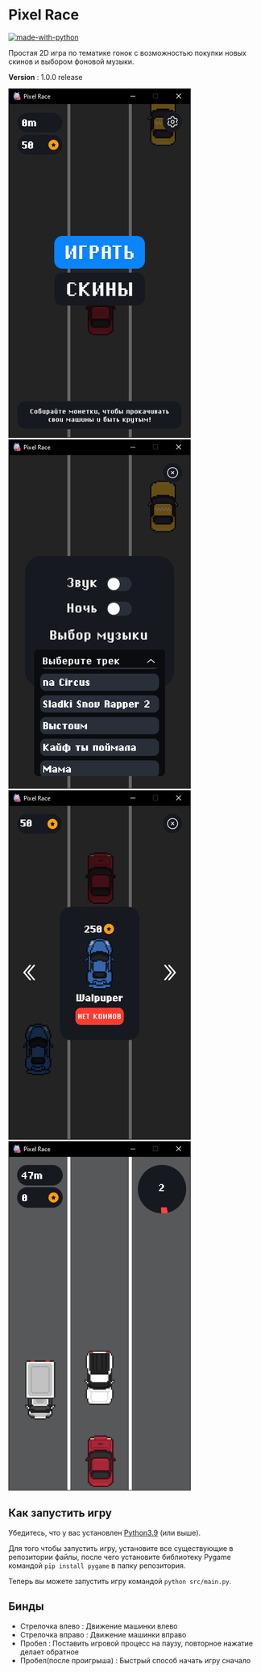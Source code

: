 # Pixel Race

[![made-with-python](https://img.shields.io/badge/Made%20with-Python-1f425f.svg)](https://www.python.org/)

Простая 2D игра по тематике гонок с возможностью покупки новых скинов и выбором фоновой музыки.

__Version__ : 1.0.0 release

![Главное меню](assets/readme/mainmenu.png?raw=True)
![Настройки](assets/readme/settings.png?raw=True)
![Магазин скинов](assets/readme/shop.png?raw=True)
![Геймплей](assets/readme/gameplay.png?raw=True)

## Как запустить игру

Убедитесь, что у вас установлен [Python3.9](https://python.org) (или выше).

Для того чтобы запустить игру, установите все существующие в репозитории файлы, после чего установите библиотеку Pygame командой `pip install pygame` в папку репозитория.

Теперь вы можете запустить игру командой `python src/main.py`.

## Бинды

* Стрелочка влево : Движение машинки влево
* Стрелочка вправо : Движение машинки вправо
* Пробел : Поставить игровой процесс на паузу, повторное нажатие делает обратное
* Пробел(после проигрыша) : Быстрый способ начать игру сначало

